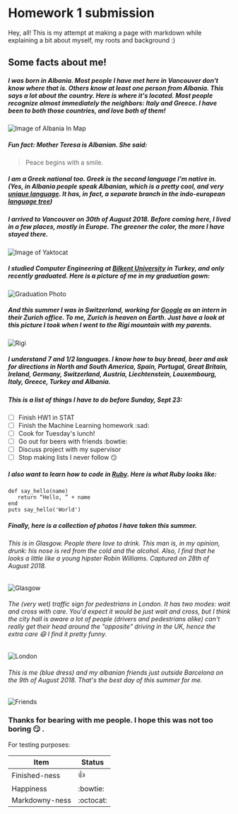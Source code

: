 # Homework 1 submission

Hey, all! This is my attempt at making a page with markdown while explaining a bit about myself, my roots and background :)

## Some facts about me!

##### I was born in Albania. Most people I have met here in Vancouver don't know where that is. Others know at least one person from Albania. This says a lot about the country. Here is where it's located. Most people recognize almost immediately the neighbors: Italy and Greece. I have been to both those countries, and love both of them!
![Image of Albania In Map](images/albania_map.png)
##### Fun fact: Mother Teresa is Albanian. She said: 

> Peace begins with a smile.

##### I am a Greek national too. Greek is the second language I'm native in. (Yes, in Albania people speak Albanian, which is a pretty cool, and very [unique language](https://en.wikipedia.org/wiki/Albanian_language). It has, in fact, a separate branch in the indo-european [language tree](https://www.translatemedia.com/wp-content/cache/thumbnails/2015/07/linguist-family-tree2-860x9999.jpg))

##### I arrived to Vancouver on 30th of August 2018. Before coming here, I lived in a few places, mostly in Europe. The greener the color, the more I have stayed there.
![Image of Yaktocat](images/map.png)

##### I studied Computer Engineering at [Bilkent University](http://w3.bilkent.edu.tr/bilkent/) in Turkey, and only recently graduated. Here is a picture of me in my graduation gown:
![Graduation Photo](images/graduation.jpg)

##### And this summer I was in Switzerland, working for [Google](https://www.google.com/) as an intern in their Zurich office. To me, Zurich is heaven on Earth. Just have a look at this picture I took when I went to the Rigi mountain with my parents. 
![Rigi](images/rigi_swissmtn.JPG)

##### I understand 7 and 1/2 languages. I know how to buy bread, beer and ask for directions in North and South America, Spain, Portugal, Great Britain, Ireland, Germany, Switzerland, Austria, Liechtenstein, Louxembourg, Italy, Greece, Turkey and Albania.

##### This is a list of things I have to do before Sunday, Sept 23:

- [ ] Finish HW1 in STAT
- [ ] Finish the Machine Learning homework :sad:
- [ ] Cook for Tuesday's lunch!
- [ ] Go out for beers with friends :bowtie:  
- [ ] Discuss project with my supervisor
- [ ] Stop making lists I never follow :smirk:

##### I also want to learn how to code in [Ruby](https://www.ruby-lang.org/en/). Here is what Ruby looks like:

```
def say_hello(name)
   return “Hello, ” + name
end
puts say_hello('World')
```

##### Finally, here is a collection of photos I have taken this summer. 

###### This is in Glasgow. People there love to drink. This man is, in my opinion, drunk: his nose is red from the cold and the alcohol. Also, I find that he looks a little like a young hipster Robin Williams. Captured on 28th of August 2018.
![Glasgow](images/glasgow_streetart.JPG)

###### The (very wet) traffic sign for pedestrians in London. It has two modes: wait and cross with care. You'd expect it would be just wait and cross, but I think the city hall is aware a lot of people (drivers and pedestrians alike) can't really get their head around the "opposite" driving in the UK, hence the extra care :smile: I find it pretty funny.
![London](images/london.JPG)

###### This is me (blue dress) and my albanian friends just outside Barcelona on the 9th of August 2018. That's the best day of this summer for me.
![Friends](images/the_albanian_gang.JPG)

### Thanks for bearing with me people. I hope this was not too boring :smirk: .

For testing purposes:

|    **Item**    | **Status** |
|----------------|------------|
| Finished-ness  | :thumbsup: |
| Happiness      | :bowtie:   |
| Markdowny-ness | :octocat:  |
